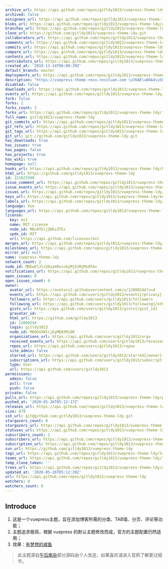 ```yaml
---
archive_url: https://api.github.com/repos/gitldy1013/vuepress-theme-ldy/{archive_format}{/ref}
archived: false
assignees_url: https://api.github.com/repos/gitldy1013/vuepress-theme-ldy/assignees{/user}
blobs_url: https://api.github.com/repos/gitldy1013/vuepress-theme-ldy/git/blobs{/sha}
branches_url: https://api.github.com/repos/gitldy1013/vuepress-theme-ldy/branches{/branch}
clone_url: https://github.com/gitldy1013/vuepress-theme-ldy.git
collaborators_url: https://api.github.com/repos/gitldy1013/vuepress-theme-ldy/collaborators{/collaborator}
comments_url: https://api.github.com/repos/gitldy1013/vuepress-theme-ldy/comments{/number}
commits_url: https://api.github.com/repos/gitldy1013/vuepress-theme-ldy/commits{/sha}
compare_url: https://api.github.com/repos/gitldy1013/vuepress-theme-ldy/compare/{base}...{head}
contents_url: https://api.github.com/repos/gitldy1013/vuepress-theme-ldy/contents/{+path}
contributors_url: https://api.github.com/repos/gitldy1013/vuepress-theme-ldy/contributors
created_at: '2019-11-14T06:00:39Z'
default_branch: master
deployments_url: https://api.github.com/repos/gitldy1013/vuepress-theme-ldy/deployments
description: "https://vuepress-theme-reco.recoluan.com \u76AE\u80A4\u5F00\u53D1 vuepress-theme-ldy"
disabled: false
downloads_url: https://api.github.com/repos/gitldy1013/vuepress-theme-ldy/downloads
events_url: https://api.github.com/repos/gitldy1013/vuepress-theme-ldy/events
fork: false
forks: 2
forks_count: 2
forks_url: https://api.github.com/repos/gitldy1013/vuepress-theme-ldy/forks
full_name: gitldy1013/vuepress-theme-ldy
git_commits_url: https://api.github.com/repos/gitldy1013/vuepress-theme-ldy/git/commits{/sha}
git_refs_url: https://api.github.com/repos/gitldy1013/vuepress-theme-ldy/git/refs{/sha}
git_tags_url: https://api.github.com/repos/gitldy1013/vuepress-theme-ldy/git/tags{/sha}
git_url: git://github.com/gitldy1013/vuepress-theme-ldy.git
has_downloads: true
has_issues: true
has_pages: false
has_projects: true
has_wiki: true
homepage: null
hooks_url: https://api.github.com/repos/gitldy1013/vuepress-theme-ldy/hooks
html_url: https://github.com/gitldy1013/vuepress-theme-ldy
id: 221623390
issue_comment_url: https://api.github.com/repos/gitldy1013/vuepress-theme-ldy/issues/comments{/number}
issue_events_url: https://api.github.com/repos/gitldy1013/vuepress-theme-ldy/issues/events{/number}
issues_url: https://api.github.com/repos/gitldy1013/vuepress-theme-ldy/issues{/number}
keys_url: https://api.github.com/repos/gitldy1013/vuepress-theme-ldy/keys{/key_id}
labels_url: https://api.github.com/repos/gitldy1013/vuepress-theme-ldy/labels{/name}
language: Vue
languages_url: https://api.github.com/repos/gitldy1013/vuepress-theme-ldy/languages
license:
  key: mit
  name: MIT License
  node_id: MDc6TGljZW5zZTEz
  spdx_id: MIT
  url: https://api.github.com/licenses/mit
merges_url: https://api.github.com/repos/gitldy1013/vuepress-theme-ldy/merges
milestones_url: https://api.github.com/repos/gitldy1013/vuepress-theme-ldy/milestones{/number}
mirror_url: null
name: vuepress-theme-ldy
network_count: 2
node_id: MDEwOlJlcG9zaXRvcnkyMjE2MjMzOTA=
notifications_url: https://api.github.com/repos/gitldy1013/vuepress-theme-ldy/notifications{?since,all,participating}
open_issues: 0
open_issues_count: 0
owner:
  avatar_url: https://avatars2.githubusercontent.com/u/12009244?v=4
  events_url: https://api.github.com/users/gitldy1013/events{/privacy}
  followers_url: https://api.github.com/users/gitldy1013/followers
  following_url: https://api.github.com/users/gitldy1013/following{/other_user}
  gists_url: https://api.github.com/users/gitldy1013/gists{/gist_id}
  gravatar_id: ''
  html_url: https://github.com/gitldy1013
  id: 12009244
  login: gitldy1013
  node_id: MDQ6VXNlcjEyMDA5MjQ0
  organizations_url: https://api.github.com/users/gitldy1013/orgs
  received_events_url: https://api.github.com/users/gitldy1013/received_events
  repos_url: https://api.github.com/users/gitldy1013/repos
  site_admin: false
  starred_url: https://api.github.com/users/gitldy1013/starred{/owner}{/repo}
  subscriptions_url: https://api.github.com/users/gitldy1013/subscriptions
  type: User
  url: https://api.github.com/users/gitldy1013
permissions:
  admin: false
  pull: true
  push: false
private: false
pulls_url: https://api.github.com/repos/gitldy1013/vuepress-theme-ldy/pulls{/number}
pushed_at: '2020-05-26T05:12:17Z'
releases_url: https://api.github.com/repos/gitldy1013/vuepress-theme-ldy/releases{/id}
size: 879
ssh_url: git@github.com:gitldy1013/vuepress-theme-ldy.git
stargazers_count: 0
stargazers_url: https://api.github.com/repos/gitldy1013/vuepress-theme-ldy/stargazers
statuses_url: https://api.github.com/repos/gitldy1013/vuepress-theme-ldy/statuses/{sha}
subscribers_count: 1
subscribers_url: https://api.github.com/repos/gitldy1013/vuepress-theme-ldy/subscribers
subscription_url: https://api.github.com/repos/gitldy1013/vuepress-theme-ldy/subscription
svn_url: https://github.com/gitldy1013/vuepress-theme-ldy
tags_url: https://api.github.com/repos/gitldy1013/vuepress-theme-ldy/tags
teams_url: https://api.github.com/repos/gitldy1013/vuepress-theme-ldy/teams
temp_clone_token: ''
trees_url: https://api.github.com/repos/gitldy1013/vuepress-theme-ldy/git/trees{/sha}
updated_at: '2020-05-26T05:12:20Z'
url: https://api.github.com/repos/gitldy1013/vuepress-theme-ldy
watchers: 0
watchers_count: 0
---
```


## Introduce

1. 这是一个vuepress主题，旨在添加博客所需的分类、TAB墙、分页、评论等功能；
2. 主题追求极简，根据 vuepress 的默认主题修改而成，官方的主题配置仍然适用；
3. 效果：[有梦想的咸鱼](https://www.liudongyang.top) 

> 此主题源自[午后南杂](https://www.recoluan.com)部分源码由个人改造，如果喜欢请进入官网了解更过细节。
